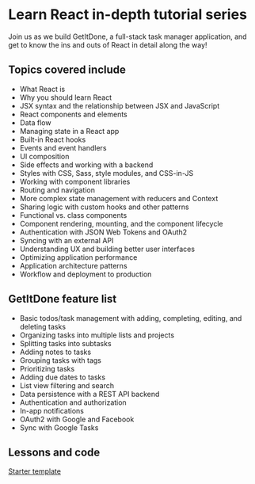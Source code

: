# Learn React in-depth tutorial series

Join us as we build GetItDone, a full-stack task manager application, and get to know the ins and outs of React in detail along the way!

## Topics covered include

- What React is
- Why you should learn React
- JSX syntax and the relationship between JSX and JavaScript
- React components and elements
- Data flow
- Managing state in a React app
- Built-in React hooks
- Events and event handlers
- UI composition
- Side effects and working with a backend
- Styles with CSS, Sass, style modules, and CSS-in-JS
- Working with component libraries
- Routing and navigation
- More complex state management with reducers and Context
- Sharing logic with custom hooks and other patterns
- Functional vs. class components
- Component rendering, mounting, and the component lifecycle
- Authentication with JSON Web Tokens and OAuth2
- Syncing with an external API
- Understanding UX and building better user interfaces
- Optimizing application performance
- Application architecture patterns
- Workflow and deployment to production

## GetItDone feature list

- Basic todos/task management with adding, completing, editing, and deleting tasks
- Organizing tasks into multiple lists and projects
- Splitting tasks into subtasks
- Adding notes to tasks
- Grouping tasks with tags
- Prioritizing tasks
- Adding due dates to tasks
- List view filtering and search
- Data persistence with a REST API backend
- Authentication and authorization
- In-app notifications
- OAuth2 with Google and Facebook
- Sync with Google Tasks

## Lessons and code

[Starter template](https://codesandbox.io/s/getitdone-00-beginning-of-project-wbj8s)
